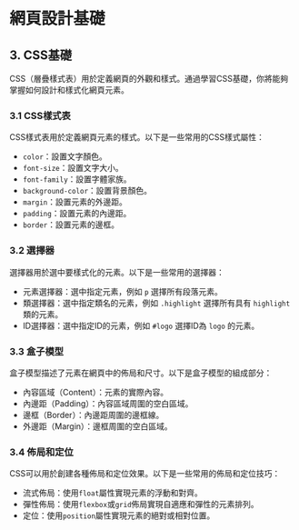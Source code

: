 # 網頁設計基礎

## 3. CSS基礎

CSS（層疊樣式表）用於定義網頁的外觀和樣式。通過學習CSS基礎，你將能夠掌握如何設計和樣式化網頁元素。

### 3.1 CSS樣式表

CSS樣式表用於定義網頁元素的樣式。以下是一些常用的CSS樣式屬性：

- `color`：設置文字顏色。
- `font-size`：設置文字大小。
- `font-family`：設置字體家族。
- `background-color`：設置背景顏色。
- `margin`：設置元素的外邊距。
- `padding`：設置元素的內邊距。
- `border`：設置元素的邊框。

### 3.2 選擇器

選擇器用於選中要樣式化的元素。以下是一些常用的選擇器：

- 元素選擇器：選中指定元素，例如 `p` 選擇所有段落元素。
- 類選擇器：選中指定類名的元素，例如 `.highlight` 選擇所有具有 `highlight` 類的元素。
- ID選擇器：選中指定ID的元素，例如 `#logo` 選擇ID為 `logo` 的元素。

### 3.3 盒子模型

盒子模型描述了元素在網頁中的佈局和尺寸。以下是盒子模型的組成部分：

- 內容區域（Content）：元素的實際內容。
- 內邊距（Padding）：內容區域周圍的空白區域。
- 邊框（Border）：內邊距周圍的邊框線。
- 外邊距（Margin）：邊框周圍的空白區域。

### 3.4 佈局和定位

CSS可以用於創建各種佈局和定位效果。以下是一些常用的佈局和定位技巧：

- 流式佈局：使用`float`屬性實現元素的浮動和對齊。
- 彈性佈局：使用`flexbox`或`grid`佈局實現自適應和彈性的元素排列。
- 定位：使用`position`屬性實現元素的絕對或相對位置。